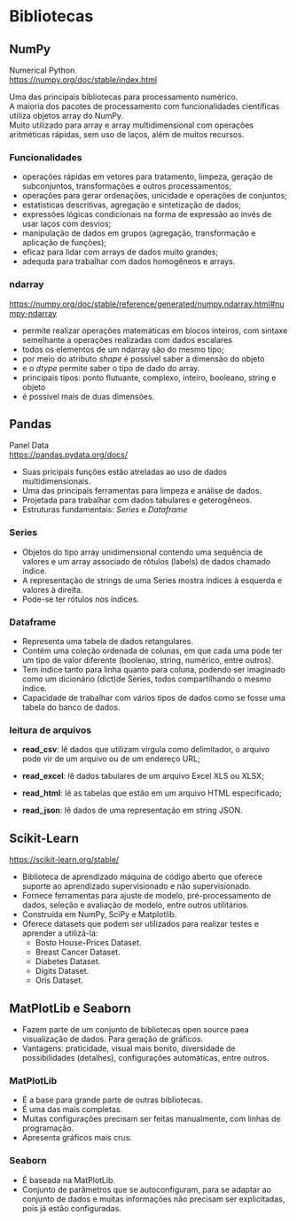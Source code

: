 # Bibliotecas

## NumPy
Numerical Python. <br>
https://numpy.org/doc/stable/index.html <br>

Uma das principais bibliotecas para processamento numérico.<br>
A maioria dos pacotes de processamento com funcionalidades científicas utiliza objetos array do NumPy.<br>
Muito utilizado para array e array multidimensional com operações aritméticas rápidas, sem uso de laços, além de muitos recursos.

### Funcionalidades

* operações rápidas em vetores para tratamento, limpeza, geração de subconjuntos, transformações e outros processamentos;
* operações para gerar ordenações, unicidade e operações de conjuntos;
* estatisticas descritivas, agregação e sintetização de dados;
* expressões lógicas condicionais na forma de expressão ao invés de usar laços com desvios;
* manipulação de dados em grupos (agregação, transformação e aplicação de funções);
* eficaz para lidar com arrays de dados muito grandes;
* adequda para trabalhar com dados homogêneos e arrays.


### ndarray
https://numpy.org/doc/stable/reference/generated/numpy.ndarray.html#numpy-ndarray <br>

* permite realizar operações matemáticas em blocos inteiros, com sintaxe semelhante a operações realizadas com dados escalares
* todos os elementos de um ndarray são do mesmo tipo;
* por meio do atributo _shape_ é possível saber a dimensão do objeto
* e o _dtype_ permite saber o tipo de dado do array.
* principais tipos: ponto flutuante, complexo, inteiro, booleano, string e objeto
* é possível mais de duas dimensões.

## Pandas
Panel Data <br>
https://pandas.pydata.org/docs/

* Suas pricipais funções estão atreladas ao uso de dados multidimensionais.
* Uma das principais ferramentas para limpeza e análise de dados.
* Projetada para trabalhar com dados tabulares e geterogêneos.
* Estruturas fundamentais: _Series_ e _Dataframe_

### Series
* Objetos do tipo array unidimensional contendo uma sequência de valores e um array associado de rótulos (labels) de dados chamado índice.
* A representação de strings de uma Series mostra índices à esquerda e valores à direita.
* Pode-se ter rótulos nos índices.

### Dataframe
* Representa uma tabela de dados retangulares.
* Contém uma coleção ordenada de colunas, em que cada uma pode ter um tipo de valor diferente (boolenao, string, numérico, entre outros).
* Tem índice tanto para linha quanto para coluna, podendo ser imaginado como um dicionário (dict)de Series, todos compartilhando o mesmo índice.
* Capacidade de trabalhar com vários tipos de dados como se fosse uma tabela do banco de dados.

### leitura de arquivos

* **read_csv**: lê dados que utilizam vírgula como delimitador, o arquivo pode vir de um arquivo ou de um endereço URL;

* **read_excel**: lê dados tabulares de um arquivo Excel XLS ou XLSX;

* **read_html**: lê as tabelas que estão em um arquivo HTML especificado;

* **read_json**: lê dados de uma representação em string JSON.

## Scikit-Learn
https://scikit-learn.org/stable/ <br>

* Biblioteca de aprendizado máquina de código aberto que oferece suporte ao aprendizado supervisionado e não supervisionado.
* Fornece ferramentas para ajuste de modelo, pré-processamento de dados, seleção e avaliação de modelo, entre outros utilitários.
* Construída em NumPy, SciPy e Matplotlib.
* Oferece datasets que podem ser utilizados para realizar testes e aprender a utilizá-la:
    * Bosto House-Prices Dataset.
    * Breast Cancer Dataset.
    * Diabetes Dataset.
    * Digits Dataset.
    * Oris Dataset.

## MatPlotLib e Seaborn
* Fazem parte de um conjunto de bibliotecas open source paea visualização de dados. Para geração de gráficos.
* Vantagens: praticidade, visual mais bonito, diversidade de possibilidades (detalhes), configurações automáticas, entre outros.

### MatPlotLib
* É a base para grande parte de outras bibliotecas.
* É uma das mais completas.
* Muitas configurações precisam ser feitas manualmente, com linhas de programação.
* Apresenta gráficos mais crus.

### Seaborn
* É baseada na MatPlotLib.
* Conjunto de parâmetros que se autoconfiguram, para se adaptar ao conjunto de dados e muitas informações não precisam ser explicitadas, pois já estão configuradas.
